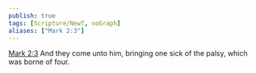 ```yaml
---
publish: true
tags: [Scripture/NewT, noGraph]
aliases: ["Mark 2:3"]
---
```

[Mark 2:3](https://churchofjesuschrist.org/study/scriptures/nt/mark/2?lang=eng&id=p3#p3) And they come unto him, bringing one sick of the palsy, which was borne of four.
